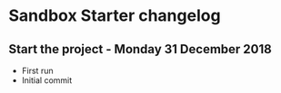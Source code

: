 # Sandbox Starter changelog

## Start the project - Monday 31 December 2018

- First run
- Initial commit